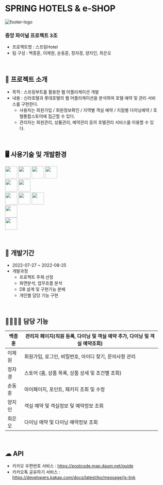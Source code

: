 # SPRING HOTELS & e-SHOP


  
![footer-logo](https://user-images.githubusercontent.com/107451401/186796646-9f303fc4-83e2-457b-9214-08a94f7f4366.png)


### 중앙 파이널 프로젝트 3조
- 프로젝트명 : 스프링Hotel
- 팀 구성 : 백종훈, 이제원, 손동훈, 정자경, 양지인, 최은오
<br>


    
## 🏨 프로젝트 소개
- 목적 : 스프링부트를 활용한 웹 어플리케이션 개발
- 내용 : 신라호텔과 롯데호텔의 웹 어플리케이션을 분석하여 호텔 예약 및 관리 서비스를 구현한다.
  - 사용자는 회원가입 / 회원정보확인 / 지역별 객실 예약 / 지점별 다이닝예약 / 호텔통합스토어에 접근할 수 있다.
  - 관리자는 회원관리, 상품관리, 예약관리 등의 호텔관리 서비스를 이용할 수 있다.

<br>

## 🖥 사용기술 및 개발환경
<img height="40px" src="https://img.shields.io/badge/JAVA-007396?style=flat&logo=java&logoColor=white"/>  <img height="40px" src="https://img.shields.io/badge/JavaScript-F7DF1E?style=flat&logo=JavaScript&logoColor=white"/>
<img height="40px" src="https://img.shields.io/badge/jQuery-0769AD?style=flat&logo=jQuery&logoColor=white"/>
<img height="40px" src="https://img.shields.io/badge/JSON-000000?style=flat&logo=JSON&logoColor=white"/>
<br>
<img height="40px"  src="https://img.shields.io/badge/Spring Boot-6DB33F?style=flat&logo=Spring Boot&logoColor=white"/>
<img height="40px"  src="https://img.shields.io/badge/Eclipse IDE-2C2255?style=flat&logo=Eclipse IDE&logoColor=white"/>
<br>
<img height="40px" src="https://img.shields.io/badge/CSS3-1572B6?style=flat&logo=CSS3&logoColor=white"/>
<img height="40px" src="https://img.shields.io/badge/HTML5-E34F26?style=flat&logo=HTML5&logoColor=white"/>
<img height="40px" src="https://img.shields.io/badge/Bootstrap-7952B3?style=flat&logo=Bootstrap&logoColor=white"/>
<br>
<img height="40px" src="https://img.shields.io/badge/Oracle-F80000?style=flat&logo=Oracle&logoColor=white"/>
<br>
<img height="40px" src="https://img.shields.io/badge/GitHub-181717?style=flat&logo=GitHub&logoColor=white"/>

<br>
    
## 📅 개발기간
- 2022-07-27 ~ 2022-08-25
- 개발과정
  - 프로젝트 주제 선정
  - 화면분석, 업무흐름 분석
  - DB 설계 및 구현기능 분배
  - 개인별 담당 기능 구현
  
<br>
    
## 👨‍💻👩‍💻 담당 기능

 백종훈 | 관리자 페이지(직원 등록, 다이닝 및 객실 예약 추가, 다이닝 및 객실 예약조회)
---- | ---- 
 이제원 | 회원가입, 로그인, 비밀번호, 아이디 찾기, 문의사항 관리
 정자경 | 스토어 (홈, 상품 목록, 상품 상세 및 조건별 조회)
 손동훈 | 마이페이지, 포인트, 패키지 조회 및 수정
 양지인 | 객실 예약 및 객실정보 및 예약정보 조회
 최은오 | 다이닝 예약 및 다이닝 예약정보 조회
<br>

## ☁ API

- 카카오 우편번호 서비스 : https://postcode.map.daum.net/guide
- 카카오톡 공유하기 서비스 : https://developers.kakao.com/docs/latest/ko/message/js-link
<br>

<br>
